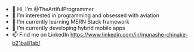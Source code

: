 - 👋 Hi, I’m @TheArtifulProgrammer
- 👀 I’m interested in programming and obsessed with aviation
- 🌱 I’m currently learning MERN Stack framework
- 💞️ I’m currently developing hybrid mobile apps
- 📫 Find me on LinkedIn https://www.linkedin.com/in/munashe-chinake-b21ba81ab/

<!---
TheArtifulProgrammer/TheArtifulProgrammer is a ✨ special ✨ repository because its `README.md` (this file) appears on your GitHub profile.
You can click the Preview link to take a look at your changes.
--->
